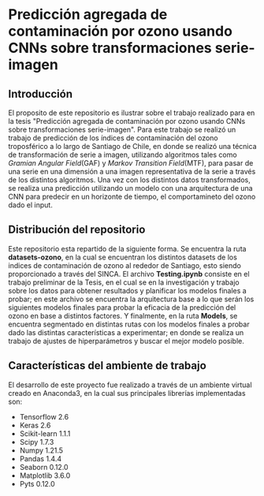 # Predicción agregada de contaminación por ozono usando CNNs sobre transformaciones serie-imagen

## Introducción

El proposito de este repositorio es ilustrar sobre el trabajo realizado para en la tesis "Predicción agregada de contaminación por ozono usando CNNs sobre transformaciones serie-imagen". Para este trabajo se realizó un trabajo de predicción de los índices de contaminación del ozono troposférico a lo largo de Santiago de Chile, en donde se realizó una técnica de transformación de serie a imagen, utilizando algoritmos tales como *Gramian Angular Field*(GAF) y *Markov Transition Field*(MTF), para pasar de una serie en una dimensión a una imagen representativa de la serie a través de los distintos algoritmos. Una vez con los distintos datos transformados, se realiza una predicción utilizando un modelo con una arquitectura de una CNN para predecir en un horizonte de tiempo, el comportamineto del ozono dado el input.

## Distribución del repositorio

Este repositorio esta repartido de la siguiente forma. Se encuentra la ruta **datasets-ozono**, en la cual se encuentran los distintos datasets de los indices de contaminación de ozono al rededor de Santiago, esto siendo proporcionado a través del SINCA. El archivo **Testing.ipynb** consiste en el trabajo preliminar de la Tesis, en el cual se en la investigación y trabajo sobre los datos para obtener resultados y planificar los modelos finales a probar; en este archivo se encuentra la arquitectura base a lo que serán los siguientes modelos finales para probar la eficacia de la predicción del ozono en base a distintos factores. Y finalmente, en la ruta **Models**, se encuentra segmentado en distintas rutas con los modelos finales a probar dado las distintas características a experimentar; en donde se realiza un trabajo de ajustes de hiperparámetros y buscar el mejor modelo posible.



## Características del ambiente de trabajo

El desarrollo de este proyecto fue realizado a través de un ambiente virtual creado en Anaconda3, en la cual sus principales librerías implementadas son:

* Tensorflow 2.6
* Keras 2.6
* Scikit-learn 1.1.1
* Scipy 1.7.3
* Numpy 1.21.5
* Pandas 1.4.4
* Seaborn 0.12.0
* Matplotlib 3.6.0
* Pyts 0.12.0

